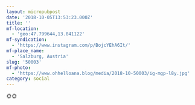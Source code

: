 ```yaml
---
layout: micropubpost
date: '2018-10-05T13:53:23.000Z'
title: ''
mf-location:
  - 'geo:47.799644,13.041122'
mf-syndication:
  - 'https://www.instagram.com/p/BojcYEhA6It/'
mf-place_name:
  - 'Salzburg, Austria'
slug: '50003'
mf-photo:
  - 'https://www.ohhelloana.blog/media/2018-10-50003/ig-mgp-l8y.jpg'
category: social
---
```

🌞🌞
